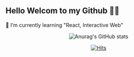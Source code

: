 ## Hello Welcom to my Github 🙌🏻

🌱 I’m currently learning "React, Interactive Web"

<div align=center>
  
![Anurag's GitHub stats](https://github-readme-stats.vercel.app/api?username=intersoom&show_icons=true&theme=tokyonight)
  
</div>	


<div align=center>
  
[![Hits](https://hits.seeyoufarm.com/api/count/incr/badge.svg?url=https%3A%2F%2Fgithub.com%2Fintersoom&count_bg=%237C51B4&title_bg=%23A0A0A0&icon=gov-dot-uk.svg&icon_color=%23E7E7E7&title=hits&edge_flat=false)](https://hits.seeyoufarm.com)
  
</div>








<!--
**intersoom/intersoom** is a ✨ _special_ ✨ repository because its `README.md` (this file) appears on your GitHub profile.

Here are some ideas to get you started:

- 🔭 I’m currently working on ...
- 🌱 I’m currently learning ...
- 👯 I’m looking to collaborate on ...
- 🤔 I’m looking for help with ...
- 💬 Ask me about ...
- 📫 How to reach me: ...
- 😄 Pronouns: ...
- ⚡ Fun fact: ...
-->

